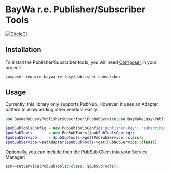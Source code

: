 BayWa r.e. Publisher/Subscriber Tools
=====================================

[![CircleCI](https://circleci.com/gh/baywa-re-lusy/publisher-subscriber/tree/main.svg?style=svg)](https://circleci.com/gh/baywa-re-lusy/publisher-subscriber/tree/main)

## Installation

To install the Publisher/Subscriber tools, you will need [Composer](http://getcomposer.org/) in your project:

```bash
composer require baywa-re-lusy/publisher-subscriber
```

## Usage

Currently, this library only supports PubNub. However, it uses an Adapter pattern to allow adding other vendors easily.

```php
use BayWaReLusy\PublisherSubscriber\PubNubService;use BayWaReLusy\PublisherSubscriber\PubSubService;use BayWaReLusy\PublisherSubscriber\PubSubTools;use BayWaReLusy\PublisherSubscriber\PubSubToolsConfig;

$pubSubToolsConfig = new PubSubToolsConfig('publisher-key', 'subscriber-key');
$pubSubTools       = new PubSubTools($pubSubToolsConfig);
$pubSubService     = $pubSubTools->get(PubSubService::class);
$pubSubService->setAdapter($pubSubTools->get(PubNubService::class));
```

Optionally, you can include then the PubSub Client into your Service Manager:

```php
$sm->setService(PubSubTools::class, $pubSubTools);
```
